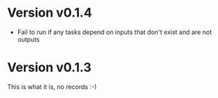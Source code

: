 # Version v0.1.4

* Fail to run if any tasks depend on inputs that don't exist and are not outputs

# Version v0.1.3

This is what it is, no records :-)
